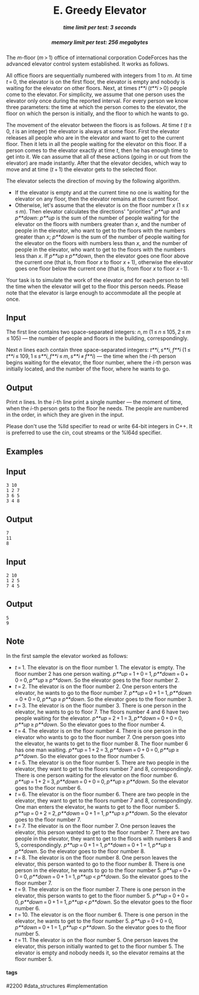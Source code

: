 <h1 style='text-align: center;'> E. Greedy Elevator</h1>

<h5 style='text-align: center;'>time limit per test: 3 seconds</h5>
<h5 style='text-align: center;'>memory limit per test: 256 megabytes</h5>

The *m*-floor (*m* > 1) office of international corporation CodeForces has the advanced elevator control system established. It works as follows.

All office floors are sequentially numbered with integers from 1 to *m*. At time *t* = 0, the elevator is on the first floor, the elevator is empty and nobody is waiting for the elevator on other floors. Next, at times *t**i* (*t**i* > 0) people come to the elevator. For simplicity, we assume that one person uses the elevator only once during the reported interval. For every person we know three parameters: the time at which the person comes to the elevator, the floor on which the person is initially, and the floor to which he wants to go.

The movement of the elevator between the floors is as follows. At time *t* (*t* ≥ 0, *t* is an integer) the elevator is always at some floor. First the elevator releases all people who are in the elevator and want to get to the current floor. Then it lets in all the people waiting for the elevator on this floor. If a person comes to the elevator exactly at time *t*, then he has enough time to get into it. We can assume that all of these actions (going in or out from the elevator) are made instantly. After that the elevator decides, which way to move and at time (*t* + 1) the elevator gets to the selected floor.

The elevator selects the direction of moving by the following algorithm. 

* If the elevator is empty and at the current time no one is waiting for the elevator on any floor, then the elevator remains at the current floor.
* Otherwise, let's assume that the elevator is on the floor number *x* (1 ≤ *x* ≤ *m*). Then elevator calculates the directions' "priorities" *p**up* and *p**down*: *p**up* is the sum of the number of people waiting for the elevator on the floors with numbers greater than *x*, and the number of people in the elevator, who want to get to the floors with the numbers greater than *x*; *p**down* is the sum of the number of people waiting for the elevator on the floors with numbers less than *x*, and the number of people in the elevator, who want to get to the floors with the numbers less than *x*. If *p**up* ≥ *p**down*, then the elevator goes one floor above the current one (that is, from floor *x* to floor *x* + 1), otherwise the elevator goes one floor below the current one (that is, from floor *x* to floor *x* - 1).

Your task is to simulate the work of the elevator and for each person to tell the time when the elevator will get to the floor this person needs. Please note that the elevator is large enough to accommodate all the people at once.

## Input

The first line contains two space-separated integers: *n*, *m* (1 ≤ *n* ≤ 105, 2 ≤ *m* ≤ 105) — the number of people and floors in the building, correspondingly.

Next *n* lines each contain three space-separated integers: *t**i*, *s**i*, *f**i* (1 ≤ *t**i* ≤ 109, 1 ≤ *s**i*, *f**i* ≤ *m*, *s**i* ≠ *f**i*) — the time when the *i*-th person begins waiting for the elevator, the floor number, where the *i*-th person was initially located, and the number of the floor, where he wants to go.

## Output

Print *n* lines. In the *i*-th line print a single number — the moment of time, when the *i*-th person gets to the floor he needs. The people are numbered in the order, in which they are given in the input. 

Please don't use the %lld specifier to read or write 64-bit integers in С++. It is preferred to use the cin, cout streams or the %I64d specifier.

## Examples

## Input


```
3 10  
1 2 7  
3 6 5  
3 4 8  

```
## Output


```
7  
11  
8  

```
## Input


```
2 10  
1 2 5  
7 4 5  

```
## Output


```
5  
9  

```
## Note

In the first sample the elevator worked as follows: 

* *t* = 1. The elevator is on the floor number 1. The elevator is empty. The floor number 2 has one person waiting. *p**up* = 1 + 0 = 1, *p**down* = 0 + 0 = 0, *p**up* ≥ *p**down*. So the elevator goes to the floor number 2.
* *t* = 2. The elevator is on the floor number 2. One person enters the elevator, he wants to go to the floor number 7. *p**up* = 0 + 1 = 1, *p**down* = 0 + 0 = 0, *p**up* ≥ *p**down*. So the elevator goes to the floor number 3.
* *t* = 3. The elevator is on the floor number 3. There is one person in the elevator, he wants to go to floor 7. The floors number 4 and 6 have two people waiting for the elevator. *p**up* = 2 + 1 = 3, *p**down* = 0 + 0 = 0, *p**up* ≥ *p**down*. So the elevator goes to the floor number 4.
* *t* = 4. The elevator is on the floor number 4. There is one person in the elevator who wants to go to the floor number 7. One person goes into the elevator, he wants to get to the floor number 8. The floor number 6 has one man waiting. *p**up* = 1 + 2 = 3, *p**down* = 0 + 0 = 0, *p**up* ≥ *p**down*. So the elevator goes to the floor number 5.
* *t* = 5. The elevator is on the floor number 5. There are two people in the elevator, they want to get to the floors number 7 and 8, correspondingly. There is one person waiting for the elevator on the floor number 6. *p**up* = 1 + 2 = 3, *p**down* = 0 + 0 = 0, *p**up* ≥ *p**down*. So the elevator goes to the floor number 6.
* *t* = 6. The elevator is on the floor number 6. There are two people in the elevator, they want to get to the floors number 7 and 8, correspondingly. One man enters the elevator, he wants to get to the floor number 5. *p**up* = 0 + 2 = 2, *p**down* = 0 + 1 = 1, *p**up* ≥ *p**down*. So the elevator goes to the floor number 7.
* *t* = 7. The elevator is on the floor number 7. One person leaves the elevator, this person wanted to get to the floor number 7. There are two people in the elevator, they want to get to the floors with numbers 8 and 5, correspondingly. *p**up* = 0 + 1 = 1, *p**down* = 0 + 1 = 1, *p**up* ≥ *p**down*. So the elevator goes to the floor number 8.
* *t* = 8. The elevator is on the floor number 8. One person leaves the elevator, this person wanted to go to the floor number 8. There is one person in the elevator, he wants to go to the floor number 5. *p**up* = 0 + 0 = 0, *p**down* = 0 + 1 = 1, *p**up* < *p**down*. So the elevator goes to the floor number 7.
* *t* = 9. The elevator is on the floor number 7. There is one person in the elevator, this person wants to get to the floor number 5. *p**up* = 0 + 0 = 0, *p**down* = 0 + 1 = 1, *p**up* < *p**down*. So the elevator goes to the floor number 6.
* *t* = 10. The elevator is on the floor number 6. There is one person in the elevator, he wants to get to the floor number 5. *p**up* = 0 + 0 = 0, *p**down* = 0 + 1 = 1, *p**up* < *p**down*. So the elevator goes to the floor number 5.
* *t* = 11. The elevator is on the floor number 5. One person leaves the elevator, this person initially wanted to get to the floor number 5. The elevator is empty and nobody needs it, so the elevator remains at the floor number 5.


#### tags 

#2200 #data_structures #implementation 
